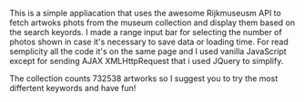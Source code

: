 This is a simple appliacation that uses the awesome Rijkmuseusm API to fetch artwoks phots from the museum collection and display them based on the search keyords. 
I made a range input bar for selecting the number of photos shown in case it's necessary to save data or loading time.
For read semplicity all the code it's on the same page and I used vanilla JavaScript except for sending AJAX XMLHttpRequest that i used JQuery to simplify.

The collection counts 732538 artworks so I suggest you to try the most differtent keywords and have fun!
